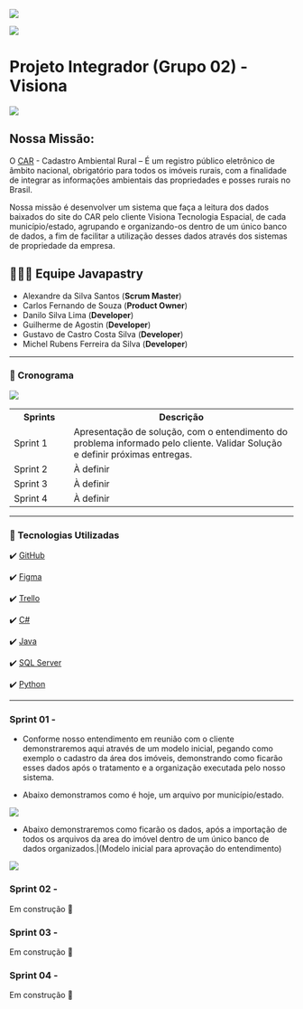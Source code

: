 <p><img src="https://img.shields.io/badge/status%20do%20projeto-em%20progresso-yellow?style=for-the-badge&logo=appveyor"></p>
       <p><img src="https://img.shields.io/badge/Sprint%20atual-Sprint%201-blue?style=for-the-badge&logo=appveyor"></p>
       <p>

# Projeto Integrador (Grupo 02)  - Visiona  
<img src="https://uploaddeimagens.com.br/images/003/155/335/full/Imagem5.png?1616876472" >

## Nossa Missão:

O [CAR](https://www.car.gov.br/#/) - Cadastro Ambiental Rural – É um registro público eletrônico de âmbito nacional, obrigatório para todos os imóveis rurais, com a finalidade de integrar as informações ambientais das propriedades e posses rurais no Brasil.

Nossa missão é desenvolver um sistema que faça a leitura dos dados baixados do site do CAR pelo cliente Visiona Tecnologia Espacial, de cada município/estado, agrupando e organizando-os dentro de um único banco de dados, a fim de facilitar a utilização desses dados através dos sistemas de propriedade da empresa.


 ## 👨🏽‍🎓 Equipe Javapastry
 
- Alexandre da Silva Santos (**Scrum Master**)
- Carlos Fernando de Souza (**Product Owner**)
- Danilo Silva Lima (**Developer**)
- Guilherme de Agostin (**Developer**)
- Gustavo de Castro Costa Silva (**Developer**)
- Michel Rubens Ferreira da Silva (**Developer**)

---

### 📅 Cronograma

<p><img src="https://i.imgur.com/WZ95KSd.png" /></p>

<table>
 <tbody>
  <tr>
   <th width="90px">Sprints</th>
   <th>Descrição</th>
  </tr>
 <tr>
  <td>Sprint 1</td>
  <td>Apresentação de solução, com o entendimento do problema informado pelo cliente. Validar Solução e definir próximas entregas.</td>
 </tr>
 <tr>
  <td>Sprint 2</td>
  <td>À definir</td>
 </tr>
 <tr>
  <td>Sprint 3</td>
  <td>À definir</td>
 </tr>
 <tr>
  <td>Sprint 4</td>
  <td>À definir</td>
 </tr>
 </tbody>
 </table>

---

### 🚀 Tecnologias Utilizadas

✔️ [GitHub](https://github.com/gustavocastrow/pi-fatec)

✔️ [Figma](https://figma.com)

✔️ [Trello](https://trello.com/b/kc4YAQqv)

✔️ [C#]()

✔️ [Java]()

✔️ [SQL Server]()

✔️ [Python]()

---

### Sprint 01 -

- Conforme  nosso entendimento em reunião com o cliente demonstraremos aqui através de um modelo inicial, pegando como exemplo o cadastro da área dos imóveis, demonstrando como ficarão esses dados após o tratamento e a organização executada pelo nosso sistema.

- Abaixo  demonstramos como é hoje, um arquivo por município/estado.

<p><img src="https://uploaddeimagens.com.br/images/003/155/275/full/Imagem2.png?1616872973" /></p>

- Abaixo demonstraremos como ficarão os dados, após a importação de todos os arquivos da area do imóvel dentro de um único banco de dados organizados.|(Modelo inicial  para aprovação do entendimento)

<p><img src="https://uploaddeimagens.com.br/images/003/155/277/full/Imagem3.png?1616873009" /></p>

### Sprint 02 -
Em construção 🚧
### Sprint 03 -
Em construção 🚧
### Sprint 04 -
Em construção 🚧

